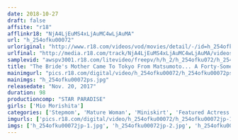 ```yaml
---
date: 2018-10-27
draft: false
affsite: "r18"
afflinkr18: "NjA4LjEuMS4xLjAuMC4wLjAuMA"
url: "h_254ofku00072"
urloriginal: "http://www.r18.com/videos/vod/movies/detail/-/id=h_254ofku00072"
urlfinal: "http://media.r18.com/track/NjA4LjEuMS4xLjAuMC4wLjAuMA/videos/vod/movies/detail/-/id=h_254ofku00072"
samplevid: "awspv3001.r18.com/litevideo/freepv/h/h_2/h_254ofku072/h_254ofku072_dmb_w.mp4"
title: "The Bride's Mother Came To Tokyo From Matsumoto... A Forty-Something Stepmom Mio Morishita"
mainimgurl: "pics.r18.com/digital/video/h_254ofku00072/h_254ofku00072ps.jpg"
mainimgs: "h_254ofku00072ps.jpg"
releasedate: "Nov. 20, 2017"
duration: 98
productioncomp: "STAR PARADISE"
girls: ['Mio Morishita']
categories: ['Stepmom', 'Mature Woman', 'Miniskirt', 'Featured Actress', 'Hi-Def']
imgurls: ['pics.r18.com/digital/video/h_254ofku00072/h_254ofku00072jp-1.jpg', 'pics.r18.com/digital/video/h_254ofku00072/h_254ofku00072jp-2.jpg', 'pics.r18.com/digital/video/h_254ofku00072/h_254ofku00072jp-3.jpg', 'pics.r18.com/digital/video/h_254ofku00072/h_254ofku00072jp-4.jpg', 'pics.r18.com/digital/video/h_254ofku00072/h_254ofku00072jp-5.jpg', 'pics.r18.com/digital/video/h_254ofku00072/h_254ofku00072jp-6.jpg', 'pics.r18.com/digital/video/h_254ofku00072/h_254ofku00072jp-7.jpg', 'pics.r18.com/digital/video/h_254ofku00072/h_254ofku00072jp-8.jpg', 'pics.r18.com/digital/video/h_254ofku00072/h_254ofku00072jp-9.jpg', 'pics.r18.com/digital/video/h_254ofku00072/h_254ofku00072jp-10.jpg', 'pics.r18.com/digital/video/h_254ofku00072/h_254ofku00072jp-11.jpg', 'pics.r18.com/digital/video/h_254ofku00072/h_254ofku00072jp-12.jpg', 'pics.r18.com/digital/video/h_254ofku00072/h_254ofku00072jp-13.jpg', 'pics.r18.com/digital/video/h_254ofku00072/h_254ofku00072jp-14.jpg', 'pics.r18.com/digital/video/h_254ofku00072/h_254ofku00072jp-15.jpg', 'pics.r18.com/digital/video/h_254ofku00072/h_254ofku00072jp-16.jpg', 'pics.r18.com/digital/video/h_254ofku00072/h_254ofku00072jp-17.jpg', 'pics.r18.com/digital/video/h_254ofku00072/h_254ofku00072jp-18.jpg', 'pics.r18.com/digital/video/h_254ofku00072/h_254ofku00072jp-19.jpg', 'pics.r18.com/digital/video/h_254ofku00072/h_254ofku00072jp-20.jpg']
imgs: ['h_254ofku00072jp-1.jpg', 'h_254ofku00072jp-2.jpg', 'h_254ofku00072jp-3.jpg', 'h_254ofku00072jp-4.jpg', 'h_254ofku00072jp-5.jpg', 'h_254ofku00072jp-6.jpg', 'h_254ofku00072jp-7.jpg', 'h_254ofku00072jp-8.jpg', 'h_254ofku00072jp-9.jpg', 'h_254ofku00072jp-10.jpg', 'h_254ofku00072jp-11.jpg', 'h_254ofku00072jp-12.jpg', 'h_254ofku00072jp-13.jpg', 'h_254ofku00072jp-14.jpg', 'h_254ofku00072jp-15.jpg', 'h_254ofku00072jp-16.jpg', 'h_254ofku00072jp-17.jpg', 'h_254ofku00072jp-18.jpg', 'h_254ofku00072jp-19.jpg', 'h_254ofku00072jp-20.jpg']
---
```


